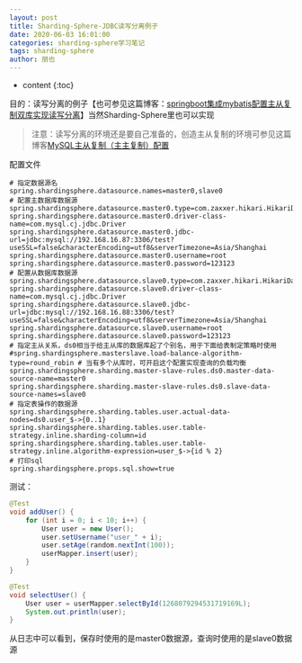 ```yaml
---
layout: post
title: Sharding-Sphere-JDBC读写分离例子
date: 2020-06-03 16:01:00
categories: sharding-sphere学习笔记
tags: sharding-sphere
author: 朋也
---
```


* content
{:toc}

目的：读写分离的例子【也可参见这篇博客：[springboot集成mybatis配置主从复制双库实现读写分离](https://atjiu.github.io/2019/10/30/spring-boot-mybatis-read-write-separation/)】当然Sharding-Sphere里也可以实现






> 注意：读写分离的环境还是要自己准备的，创造主从复制的环境可参见这篇博客[MySQL主从复制（主主复制）配置](https://atjiu.github.io/2019/10/24/mysql-master-slave/)

配置文件

```prop
# 指定数据源名
spring.shardingsphere.datasource.names=master0,slave0
# 配置主数据库数据源
spring.shardingsphere.datasource.master0.type=com.zaxxer.hikari.HikariDataSource
spring.shardingsphere.datasource.master0.driver-class-name=com.mysql.cj.jdbc.Driver
spring.shardingsphere.datasource.master0.jdbc-url=jdbc:mysql://192.168.16.87:3306/test?useSSL=false&characterEncoding=utf8&serverTimezone=Asia/Shanghai
spring.shardingsphere.datasource.master0.username=root
spring.shardingsphere.datasource.master0.password=123123
# 配置从数据库数据源
spring.shardingsphere.datasource.slave0.type=com.zaxxer.hikari.HikariDataSource
spring.shardingsphere.datasource.slave0.driver-class-name=com.mysql.cj.jdbc.Driver
spring.shardingsphere.datasource.slave0.jdbc-url=jdbc:mysql://192.168.16.88:3306/test?useSSL=false&characterEncoding=utf8&serverTimezone=Asia/Shanghai
spring.shardingsphere.datasource.slave0.username=root
spring.shardingsphere.datasource.slave0.password=123123
# 指定主从关系，ds0相当于给主从库的数据库起了个别名，用于下面给表制定策略时使用
#spring.shardingsphere.masterslave.load-balance-algorithm-type=round_robin # 当有多个从库时，可开启这个配置实现查询的负载均衡
spring.shardingsphere.sharding.master-slave-rules.ds0.master-data-source-name=master0
spring.shardingsphere.sharding.master-slave-rules.ds0.slave-data-source-names=slave0
# 指定表操作的数据源
spring.shardingsphere.sharding.tables.user.actual-data-nodes=ds0.user_$->{0..1}
spring.shardingsphere.sharding.tables.user.table-strategy.inline.sharding-column=id
spring.shardingsphere.sharding.tables.user.table-strategy.inline.algorithm-expression=user_$->{id % 2}
# 打印sql
spring.shardingsphere.props.sql.show=true
```

测试：

```java
@Test
void addUser() {
    for (int i = 0; i < 10; i++) {
        User user = new User();
        user.setUsername("user_" + i);
        user.setAge(random.nextInt(100));
        userMapper.insert(user);
    }
}

@Test
void selectUser() {
    User user = userMapper.selectById(1268079294531719169L);
    System.out.println(user);
}
```

从日志中可以看到，保存时使用的是master0数据源，查询时使用的是slave0数据源
